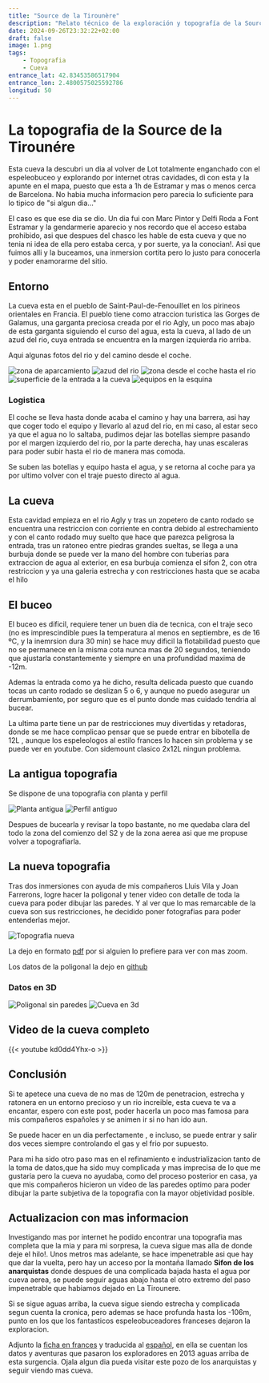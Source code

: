 ```yaml
---
title: "Source de la Tirounère"
description: "Relato técnico de la exploración y topografía de la Source de la Tirounère, cueva submarina en Francia. Guía completa para buceadores técnicos y espeleobuceo."
date: 2024-09-26T23:32:22+02:00
draft: false
image: 1.png
tags:
    - Topografia
    - Cueva
entrance_lat: 42.83453586517904
entrance_lon: 2.4800575025592786
longitud: 50
---
```


# La topografia de la Source de la Tirounére

Esta cueva la descubri un dia al volver de Lot totalmente enganchado con el espeleobuceo y explorando por internet otras cavidades, di con esta y la apunte en el mapa, puesto que esta a 1h de Estramar y mas o menos cerca de Barcelona. No habia mucha informacion pero parecia lo suficiente para lo tipico de "si algun dia..."

El caso es que ese dia se dio. Un dia fui con Marc Pintor y Delfi Roda a Font Estramar y la gendarmerie aparecio y nos recordo que el acceso estaba prohibido, asi que despues del chasco les hable de esta cueva y que no tenia ni idea de ella pero estaba cerca, y por suerte, ya la conocian!. Asi que fuimos alli y la buceamos, una inmersion cortita pero lo justo para conocerla y poder enamorarme del sitio.

## Entorno

La cueva esta en el pueblo de Saint-Paul-de-Fenouillet en los pirineos orientales en Francia. El pueblo tiene como atraccion turistica las Gorges de Galamus, una garganta preciosa creada por el rio Agly, un poco mas abajo de esta garganta siguiendo el curso del agua, esta la cueva, al lado de un azud del rio, cuya entrada se encuentra en la margen izquierda rio arriba.

Aqui algunas fotos del rio y del camino desde el coche.

![zona de aparcamiento](2.webp)
![azud del rio](3.webp)
![zona desde el coche hasta el rio](4.webp)
![superficie de la entrada a la cueva](5.webp)
![equipos en la esquina](6.webp)

### Logistica

El coche se lleva hasta donde acaba el camino y hay una barrera, asi hay que coger todo el equipo y llevarlo al azud del rio, en mi caso, al estar seco ya que el agua no lo saltaba, pudimos dejar las botellas siempre pasando por el margen izquierdo del rio, por la parte derecha, hay unas escaleras para poder subir hasta el rio de manera mas comoda.

Se suben las botellas y equipo hasta el agua, y se retorna al coche para ya por ultimo volver con el traje puesto directo al agua.

## La cueva

Esta cavidad empieza en el rio Agly y tras un zopetero de canto rodado se encuentra una restriccion con corriente en contra debido al estrechamiento y con el canto rodado muy suelto que hace que parezca peligrosa la entrada, tras un ratoneo entre piedras grandes sueltas, se llega a una burbuja donde se puede ver la mano del hombre con tuberias para extraccion de agua al exterior, en esa burbuja comienza el sifon 2, con otra restriccion y ya una galeria estrecha y con restricciones hasta que se acaba el hilo

## El buceo

El buceo es dificil, requiere tener un buen dia de tecnica, con el traje seco (no es imprescindible pues la temperatura al menos en septiembre, es de 16 ºC, y la inemrsion dura 30 min) se hace muy dificil la flotabilidad puesto que no se permanece en la misma cota nunca mas de 20 segundos, teniendo que ajustarla constantemente y siempre en una profundidad maxima de -12m. 

Ademas la entrada como ya he dicho, resulta delicada puesto que cuando tocas un canto rodado se deslizan 5 o 6, y aunque no puedo asegurar un derrumbamiento, por seguro que es el punto donde mas cuidado tendria al bucear.

La ultima parte tiene un par de restricciones muy divertidas y retadoras, donde se me hace complicao pensar que se puede entrar en bibotella de 12L , aunque los espeleologos al estilo frances lo hacen sin problema y se puede ver en youtube. Con sidemount clasico 2x12L ningun problema.

## La antigua topografia 

Se dispone de una topografia con planta y perfil 

![Planta antigua](topo_antigua2.gif)
![Perfil antiguo](topo_antigua1.gif)

Despues de bucearla y revisar la topo bastante, no me quedaba clara del todo la zona del comienzo del S2 y de la zona aerea asi que me propuse volver a topografiarla.

## La nueva topografia

Tras dos inmersiones con ayuda de  mis compañeros Lluis Vila y Joan Farrerons, logre hacer la poligonal y tener video con detalle de toda la cueva para poder dibujar las paredes. Y al ver que lo mas remarcable de la cueva son sus restricciones, he decidido poner fotografias para poder entenderlas mejor.

![Topografia nueva](topografia.png)

La dejo en formato [pdf](topografia.pdf) por si alguien lo prefiere para ver con mas zoom.

Los datos de la poligonal la dejo en [github](https://github.com/avances123/topografias/blob/master/tirounere/cova.th)

### Datos en 3D

![Poligonal sin paredes](poligonal3d.png)
![Cueva en 3d](3dlow.gif)


## Video de la cueva completo


{{< youtube kd0dd4Yhx-o >}}


## Conclusión

Si te apetece una cueva de no mas de 120m de penetracion, estrecha y ratonera en un entorno precioso y un rio increible, esta cueva te va a encantar, espero con este post, poder hacerla un poco mas famosa para mis compañeros españoles y se animen ir si no han ido aun.

Se puede hacer en un dia perfectamente , e incluso, se puede entrar y salir dos veces siempre controlando el gas y el frio por supuesto.

Para mi ha sido otro paso mas en el refinamiento e industrializacion tanto de la toma de datos,que ha sido muy complicada y mas imprecisa de lo que me gustaria pero la cueva no ayudaba, como del proceso posterior en casa, ya que mis compañeros hicieron un video de las paredes optimo para poder dibujar la parte subjetiva de la topografia con la mayor objetividad posible.


## Actualizacion con mas informacion 

Investigando mas por internet he podido encontrar una topografia mas completa que la mia y para mi sorpresa, la cueva sigue mas alla de donde deje el hilo!. Unos metros mas adelante, se hace impenetrable asi que hay que dar la vuelta, pero hay un acceso por la montaña llamado **Sifon de los anarquistas** donde despues de una complicada bajada hasta el agua por cueva aerea, se puede seguir aguas abajo hasta el otro extremo del paso impenetrable que habiamos dejado en La Tirounere.

Si se sigue aguas arriba, la cueva sigue siendo estrecha y complicada segun cuenta la cronica, pero ademas se hace profunda hasta los -106m, punto en los que los fantasticos espeleobuceadores franceses dejaron la exploracion.

Adjunto la [ficha en frances](CRPS_2013_Anarchistes_Tirouneres.pdf) y traducida al [español](CRPS_2013_Anarchistes_Tirouneres_Espanol.pdf), en ella se cuentan los datos y aventuras que pasaron los exploradores en 2013 aguas arriba de esta surgencia. Ojala algun dia pueda visitar este pozo de los anarquistas y seguir viendo mas cueva.